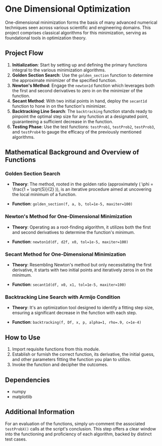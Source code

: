 # One Dimensional Optimization

One-dimensional minimization forms the basis of many advanced numerical techniques seen across various scientific and engineering domains. This project comprises classical algorithms for this minimization, serving as foundational tools in optimization theory.

## Project Flow

1. **Initialization**: Start by setting up and defining the primary functions integral to the various minimization algorithms.
2. **Golden Section Search**: Use the `golden_section` function to determine the approximate minimizer of the specified function.
3. **Newton's Method**: Engage the `newton1d` function which leverages both the first and second derivatives to zero in on the minimizer of the function.
4. **Secant Method**: With two initial points in hand, deploy the `secant1d` function to hone in on the function's minimizer.
5. **Backtracking Line Search**: The `backtracking` function stands ready to pinpoint the optimal step size for any function at a designated point, guaranteeing a sufficient decrease in the function.
6. **Testing Phase**: Use the test functions: `testProb1`, `testProb2`, `testProb3`, and `testProb4` to gauge the efficacy of the previously mentioned algorithms.

## Mathematical Background and Overview of Functions

### Golden Section Search

- **Theory**: The method, rooted in the golden ratio (approximately \( \phi = \frac{1 + \sqrt{5}}{2} \)), is an iterative procedure aimed at uncovering the local minimum of a function.
  
- **Function**: `golden_section(f, a, b, tol=1e-5, maxiter=100)`

### Newton's Method for One-Dimensional Minimization

- **Theory**: Operating as a root-finding algorithm, it utilizes both the first and second derivatives to determine the function's minimum.
  
- **Function**: `newton1d(df, d2f, x0, tol=1e-5, maxiter=100)`

### Secant Method for One-Dimensional Minimization

- **Theory**: Resembling Newton's method but only necessitating the first derivative, it starts with two initial points and iteratively zeros in on the minimum.
  
- **Function**: `secant1d(df, x0, x1, tol=1e-5, maxiter=100)`

### Backtracking Line Search with Armijo Condition

- **Theory**: It's an optimization tool designed to identify a fitting step size, ensuring a significant decrease in the function with each step.
  
- **Function**: `backtracking(f, Df, x, p, alpha=1, rho=.9, c=1e-4)`


## How to Use

1. Import requisite functions from this module.
2. Establish or furnish the correct function, its derivative, the initial guess, and other parameters fitting the function you plan to utilize.
3. Invoke the function and decipher the outcomes.

## Dependencies

- numpy
- matplotlib

## Additional Information

For an evaluation of the functions, simply un-comment the associated `testProbX()` calls at the script's conclusion. This step offers a clear window into the functioning and proficiency of each algorithm, backed by distinct test cases.
